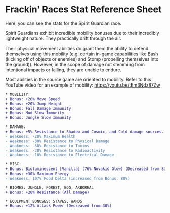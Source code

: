 # Frackin' Races Stat Reference Sheet

Here, you can see the stats for the Spirit Guardian race.

Spirit Guardians exhibit incredible mobility bonuses due to their incredibly lightweight nature. They practically drift through the air.

Their physical movement abilities do grant them the ability to defend themselves using this mobility (e.g. certain in-game capabilities like Bash (kicking off of objects or enemies) and Stomp (propelling themselves into the ground)). However, in the scope of damage not stemming from intentional impacts or falling, they are unable to endure.

Most abilities in the source game are oriented to mobility. Refer to this YouTube video for an example of mobility: https://youtu.be/tEm3Ndz87Zw

```diff
* MOBILITY:
+ Bonus: +20% Move Speed
+ Bonus: +20% Jump Height
+ Bonus: Fall Damage Immunity
+ Bonus: Mud Slow Immunity
+ Bonus: Jungle Slow Immunity

* DAMAGE:
+ Bonus: +5% Resistance to Shadow and Cosmic, and Cold damage sources.
- Weakness: -20% Maximum Health
- Weakness: -30% Resistance to Physical Damage
- Weakness: -30% Resistance to Toxins
- Weakness: -30% Resistance to Radioactivity
- Weakness: -10% Resistance to Electrical Damage

* MISC:
+ Bonus: Bioluminescent [Vanilla] (76% Novakid Glow) (Decreased from 83%)
+ Bonus: +30% Maximum Energy
- Weakness: 107% Food Delta (increased from Bonus: 80%)

* BIOMES: JUNGLE, FOREST, BOG, ARBOREAL
+ Bonus: +20% Resistance (All Damage)

* EQUIPMENT BONUSES: STAVES, WANDS
+ Bonus: +12% Attack Power (Decreased from 30%)
```